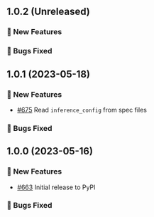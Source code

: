 ## 1.0.2 (Unreleased)

### 🚀 New Features

### 🐛 Bugs Fixed


## 1.0.1 (2023-05-18)

### 🚀 New Features
- [#675](https://github.com/Azure/azureml-assets/pull/675) Read `inference_config` from spec files

### 🐛 Bugs Fixed

## 1.0.0 (2023-05-16)

### 🚀 New Features
- [#663](https://github.com/Azure/azureml-assets/pull/663) Initial release to PyPI

### 🐛 Bugs Fixed